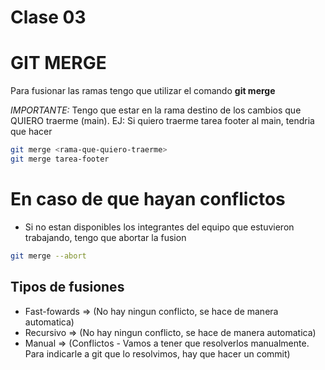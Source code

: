 # Clase 03

# GIT MERGE
Para fusionar las ramas tengo que utilizar el comando **git merge**

*IMPORTANTE:* Tengo que estar en la rama destino de los cambios que QUIERO traerme (main).
EJ: Si quiero traerme tarea footer al main, tendria que hacer

```sh
git merge <rama-que-quiero-traerme>
git merge tarea-footer
```
# En caso de que hayan conflictos
* Si no estan disponibles los integrantes del equipo que estuvieron trabajando, tengo que abortar la fusion
```sh
git merge --abort
```
## Tipos de fusiones

* Fast-fowards => (No hay ningun conflicto, se hace de manera automatica)
* Recursivo => (No hay ningun conflicto, se hace de manera automatica)
* Manual => (Conflictos - Vamos a tener que resolverlos manualmente. Para indicarle a git que lo resolvimos, hay que hacer un commit)
